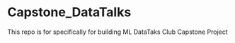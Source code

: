 # Capstone_DataTalks
This repo is for specifically  for building ML DataTaks Club  Capstone Project
